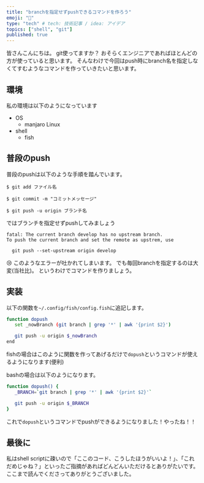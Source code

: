 ```yaml
---
title: "branchを指定せずpushできるコマンドを作ろう"
emoji: "🍣"
type: "tech" # tech: 技術記事 / idea: アイデア
topics: ["shell", "git"]
published: true
---
```


皆さんこんにちは。
git使ってますか？
おそらくエンジニアであればほとんどの方が使っていると思います。
そんなわけで今回はpush時にbranch名を指定しなくてすむようなコマンドを作っていきたいと思います。

## 環境
私の環境は以下のようになっています
- OS
   - manjaro Linux
- shell
   - fish

## 普段のpush
普段のpushは以下のような手順を踏んでいます。
```
$ git add ファイル名

$ git commit -m "コミットメッセージ"

$ git push -u origin ブランチ名
```

ではブランチを指定せずpushしてみましょう
```
fatal: The current branch develop has no upstream branch.
To push the current branch and set the remote as upstrem, use

  git push --set-upstream origin develop

```

:cry:
このようなエラーが吐かれてしまいます。
でも毎回branchを指定するのは大変(当社比)。
というわけでコマンドを作りましょう。

## 実装
以下の関数を`~/.config/fish/config.fish`に追記します。
```bash
function dopush
   set _nowBranch (git branch | grep '*' | awk '{print $2}')

   git push -u origin $_nowBranch
end
```

fishの場合はこのように関数を作ってあげるだけで`dopush`というコマンドが使えるようになります(便利)

bashの場合は以下のようになります。
```bash
function dopush() {
   _BRANCH=`git branch | grep '*' | awk '{print $2}'`

   git push -u origin $_BRANCH
}
```

これで`dopush`というコマンドでpushができるようになりました！やったね！！

## 最後に
私はshell scriptに疎いので「ここのコード、こうしたほうがいいよ！」、「これだめじゃね？」といったご指摘があればどんどんいただけるとありがたいです。
ここまで読んでくださってありがとうございました。
